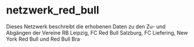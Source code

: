 # netzwerk_red_bull
Dieses Netzwerk beschreibt die erhobenen Daten zu den Zu- und Abgängen der Vereine RB Leipzig, FC Red Bull Salzburg, FC Liefering, New York Red Bull und Red Bull Bra
